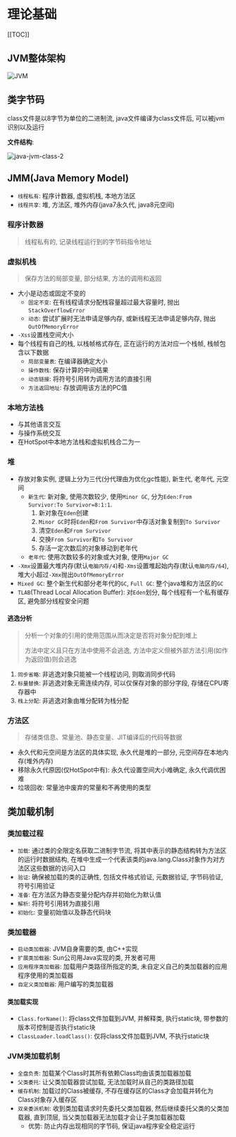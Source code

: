 # 理论基础

[[TOC]]

## JVM整体架构

<img :src="$withBase('/jaav/JVM.png')" alt="JVM">

## 类字节码

class文件是以8字节为单位的二进制流, java文件编译为class文件后, 可以被jvm识别以及运行

**文件结构**:

<img :src="$withBase('/java/java-jvm-class-2.png')" alt="java-jvm-class-2">

## JMM(Java Memory Model)

- `线程私有`: 程序计数器, 虚拟机栈, 本地方法区
- `线程共享`: 堆, 方法区, 堆外内存(java7永久代, java8元空间)

### 程序计数器

> 线程私有的, 记录线程运行到的字节码指令地址

### 虚拟机栈

> 保存方法的局部变量, 部分结果, 方法的调用和返回

- 大小是动态或固定不变的
  - `固定不变`: 在有线程请求分配栈容量超过最大容量时, 抛出`StackOverflowError`
  - `动态`: 尝试扩展时无法申请足够内存, 或新线程无法申请足够内存, 抛出`OutOfMemoryError`
- `-Xss`设置栈空间大小
- 每个线程有自己的栈, 以栈帧格式存在, 正在运行的方法对应一个栈帧, 栈帧包含以下数据
  - `局部变量表`: 在编译器确定大小
  - `操作数栈`: 保存计算的中间结果
  - `动态链接`: 将符号引用转为调用方法的直接引用
  - `方法返回地址`: 存放调用该方法的PC值

### 本地方法栈

- 与其他语言交互
- 与操作系统交互
- 在HotSpot中本地方法栈和虚拟机栈合二为一

### 堆

- 存放对象实例, 逻辑上分为三代(分代理由为优化gc性能), 新生代, 老年代, 元空间
  - `新生代`: 新对象, 使用次数较少, 使用`Minor GC`, 分为`Eden:From Survivor:To Survivor=8:1:1`.
    1. 新对象在`Eden`创建
    2. `Minor GC`时将`Eden`和`From Survivor`中存活对象复制到`To Survivor`
    3. 清空`Eden`和`From Survivor`
    4. 交换`From Survivor`和`To Survivor`
    5. 存活一定次数后的对象移动到老年代
  - `老年代`: 使用次数较多的对象或大对象, 使用`Major GC`
- `-Xmx`设置最大堆内存(默认`电脑内存/4`)和`-Xms`设置堆起始内存(默认`电脑内存/64`), 堆大小超过`-Xmx`抛出`OutOfMemoryError`
- `Mixed GC`: 整个新生代和部分老年代的`GC`, `Full GC`: 整个java堆和方法区的`GC`
- `TLAB`(Thread Local Allocation Buffer): 对`Eden`划分, 每个线程有一个私有缓存区, 避免部分线程安全问题

#### 逃逸分析

> 分析一个对象的引用的使用范围从而决定是否将对象分配到堆上
>  
> 方法中定义且只在方法中使用不会逃逸, 方法中定义但被外部方法引用(如作为返回值)则会逃逸

1. `同步省略`: 非逃逸对象只能被一个线程访问, 则取消同步代码
2. `标量替换`: 非逃逸对象无需连续内存, 可以仅保存对象的部分字段, 存储在CPU寄存器中
3. `栈上分配`: 非逃逸对象由堆分配转为栈分配

### 方法区

> 存储类信息、常量池、静态变量、JIT编译后的代码等数据

- 永久代和元空间是方法区的具体实现, 永久代是堆的一部分, 元空间存在本地内存(堆外内存)
- 移除永久代原因(仅HotSpot中有): 永久代设置空间大小难确定, 永久代调优困难
- 垃圾回收: 常量池中废弃的常量和不再使用的类型

## 类加载机制

### 类加载过程

- `加载`: 通过类的全限定名获取二进制字节流, 将其中表示的静态结构转为方法区的运行时数据结构, 在堆中生成一个代表该类的java.lang.Class对象作为对方法区这些数据的访问入口
- `验证`: 确保被加载的类的正确性, 包括文件格式验证, 元数据验证, 字节码验证, 符号引用验证
- `准备`: 在方法区为静态变量分配内存并初始化为默认值
- `解析`: 将符号引用转为直接引用
- `初始化`: 变量初始值以及静态代码块

### 类加载器

- `启动类加载器`: JVM自身需要的类, 由C++实现
- `扩展类加载器`: Sun公司用Java实现的类, 开发者可用
- `应用程序类加载器`: 加载用户类路径所指定的类, 未自定义自己的类加载器的应用程序使用的类加载器
- `自定义类加载器`: 用户编写的类加载器

#### 类加载实现

- `Class.forName()`: 将class文件加载到JVM, 并解释类, 执行static块, 带参数的版本可控制是否执行static块
- `ClassLoader.loadClass()`: 仅将class文件加载到JVM, 不执行static块

### JVM类加载机制

- `全盘负责`: 加载某个Class时其所有依赖Class均由该类加载器加载
- `父类委托`: 让父类加载器尝试加载, 无法加载时从自己的类路径加载
- `缓存机制`: 加载过的Class被缓存, 不存在缓存区的Class才会加载并转化为Class对象存入缓存区
- `双亲委派机制`: 收到类加载请求时先委托父类加载器, 然后继续委托父类的父类加载器, 直到顶层, 当父类加载器无法加载才会让子类加载器加载
  - 优势: 防止内存出现相同的字节码, 保证java程序安全稳定运行
